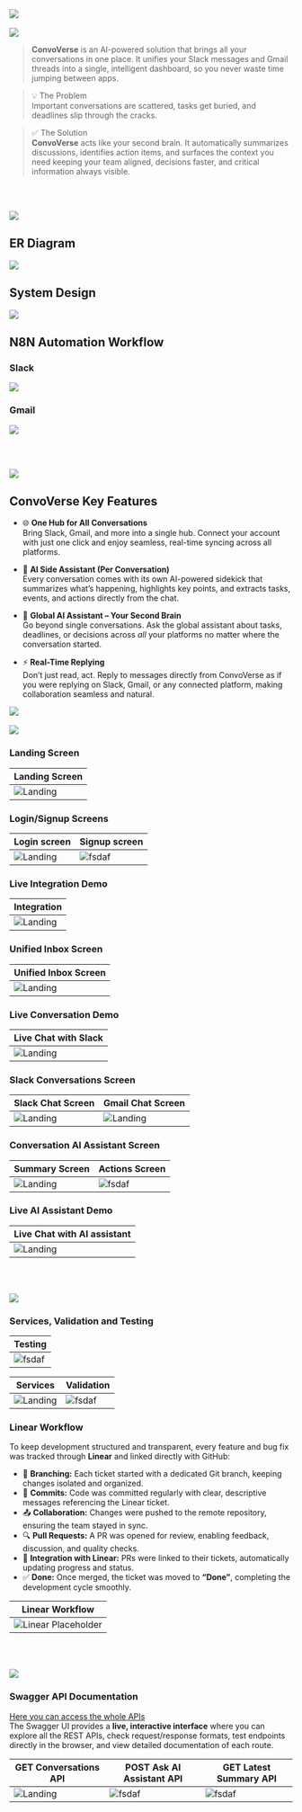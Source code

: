 <img src="./readme/title1.svg"/>
<br><br>
<!-- project overview -->
<img src="./readme/title2.svg"/>

> **ConvoVerse** is an AI-powered solution that brings all your conversations in one place.
It unifies your Slack messages and Gmail threads into a single, intelligent dashboard, so you never waste time jumping between apps.

> 💡 The Problem  
Important conversations are scattered, tasks get buried, and deadlines slip through the cracks.

> ✅ The Solution  
**ConvoVerse** acts like your second brain. It automatically summarizes discussions, identifies action items, and surfaces the context you need keeping your team aligned, decisions faster, and critical information always visible.  


<br><br>

<!-- System Design -->
<img src="./readme/title3.svg"/>

## ER Diagram
<img src="./readme/demo/ER.png"/>  

## System Design
<img src="./readme/demo/component.png"/>

## N8N Automation Workflow
### Slack  
<img src="./readme/demo/Slack-n8n.png"/>  

### Gmail  
<img src="./readme/demo/Gmail-n8n.png"/>

<br><br>

<!-- Project Highlights -->
<img src="./readme/title4.svg"/>

## ConvoVerse Key Features  

- 🌐 **One Hub for All Conversations**  
Bring Slack, Gmail, and more into a single hub. Connect your account with just one click and enjoy seamless, real-time syncing across all platforms.  

- 🧾 **AI Side Assistant (Per Conversation)**  
Every conversation comes with its own AI-powered sidekick that summarizes what’s happening, highlights key points, and extracts tasks, events, and actions directly from the chat.  

- 🧠 **Global AI Assistant – Your Second Brain**  
Go beyond single conversations. Ask the global assistant about tasks, deadlines, or decisions across *all* your platforms no matter where the conversation started.  

- ⚡ **Real-Time Replying**  
Don’t just read, act. Reply to messages directly from ConvoVerse as if you were replying on Slack, Gmail, or any connected platform, making collaboration seamless and natural.  

<img src="./readme/demo/features.png"/>
<br><br>

<!-- Demo -->
<img src="./readme/title5.svg"/>

### Landing Screen

| Landing Screen                          |
| --------------------------------------- |
| ![Landing](./readme/demo/LandingPage.png) |


### Login/Signup Screens

| Login screen                            | Signup screen                       |
| --------------------------------------- | ------------------------------------- |
| ![Landing](./readme/demo/Login.png) | ![fsdaf](./readme/demo/Signup.png) |


### Live Integration Demo
| Integration               |       
| ----------------------------------- | 
| ![Landing](./readme/int-live.gif) |

### Unified Inbox Screen
| Unified Inbox Screen                       |
| --------------------------------------- |
| ![Landing](./readme/demo/Unified-Inbox.png) |

### Live Conversation Demo
| Live Chat with Slack              |       
| ----------------------------------- | 
| ![Landing](./readme/inbox-live.gif) |

### Slack Conversations Screen                  
| Slack Chat Screen                       |  Gmail Chat Screen                      |
| --------------------------------------- | ------------------------------------- |
| ![Landing](./readme/demo/Channel.png)   | ![Landing](./readme/demo/Mail.png) |

### Conversation AI Assistant Screen                  
| Summary Screen                       |  Actions Screen                      |
| --------------------------------------- | ------------------------------------- |
| ![Landing](./readme/Chat-Summary.png)| ![fsdaf](./readme/Chat-Actions.png) |


### Live AI Assistant Demo
| Live Chat with AI assistant              |       
| ----------------------------------- | 
| ![Landing](./readme/ai-live.gif) |

<br><br>

<!-- Development & Testing -->
<img src="./readme/title6.svg"/>

### Services, Validation and Testing
|Testing                        |
| ------------------------------------- |
|![fsdaf](./readme/demo/test.png) |
  
| Services                            | Validation                       | 
| --------------------------------------- | ------------------------------------- |
| ![Landing](./readme/demo/service.png) | ![fsdaf](./readme/demo/validation.png) | 

### Linear Workflow  
To keep development structured and transparent, every feature and bug fix was tracked through **Linear** and linked directly with GitHub:  

- 🔀 **Branching:** Each ticket started with a dedicated Git branch, keeping changes isolated and organized.  
- 📝 **Commits:** Code was committed regularly with clear, descriptive messages referencing the Linear ticket.  
- 📤 **Collaboration:** Changes were pushed to the remote repository, ensuring the team stayed in sync.  
- 🔍 **Pull Requests:** A PR was opened for review, enabling feedback, discussion, and quality checks.  
- 🔗 **Integration with Linear:** PRs were linked to their tickets, automatically updating progress and status.  
- ✅ **Done:** Once merged, the ticket was moved to **“Done”**, completing the development cycle smoothly.  

| Linear Workflow |
| ------------------------------------- |
| ![Linear Placeholder](./readme/demo/Linear.png) |



<br><br>

<!-- Deployment -->
<img src="./readme/title7.svg"/>

### Swagger API Documentation  

<a href="https://alinassarrr.github.io/convoverse/#/">Here you can access the whole APIs</a>  
The Swagger UI provides a **live, interactive interface** where you can explore all the REST APIs, check request/response formats, test endpoints directly in the browser, and view detailed documentation of each route.  

| GET Conversations API                 | POST Ask AI Assistant API             | GET Latest Summary API                |
| --------------------------------------- | ------------------------------------- | ------------------------------------- |
| ![Landing](./readme/demo/api2.png)       | ![fsdaf](./readme/demo/api3.png) | ![fsdaf](./readme/demo/api1.png)     |

<br><br>
